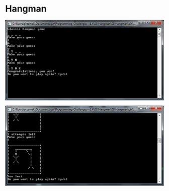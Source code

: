 # Hangman

![alt text](https://github.com/proman3419/Programming-Challenges-v1.4/blob/master/Screenshots/08_1.PNG)

![alt text](https://github.com/proman3419/Programming-Challenges-v1.4/blob/master/Screenshots/08_2.PNG)
